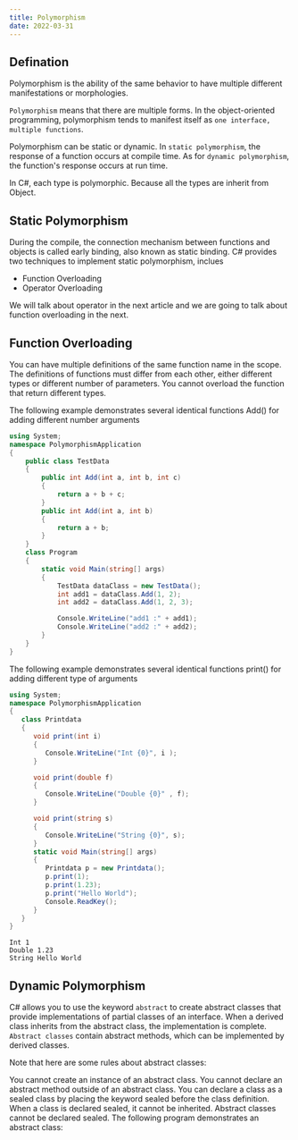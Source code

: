 ```yaml
---
title: Polymorphism
date: 2022-03-31
---
```


## Defination

Polymorphism is the ability of the same behavior to have multiple different manifestations or morphologies.

`Polymorphism` means that there are multiple forms. In the object-oriented programming, polymorphism tends to manifest itself as `one interface, multiple functions`.

Polymorphism can be static or dynamic. In `static polymorphism`, the response of a function occurs at compile time. As for `dynamic polymorphism`, the function's response occurs at run time.

In C#, each type is polymorphic. Because all the types are inherit from Object.

## Static Polymorphism

During the compile, the connection mechanism between functions and objects is called early binding, also known as static binding. C# provides two techniques to implement static polymorphism, inclues

- Function Overloading
- Operator Overloading

We will talk about operator in the next article and we are going to talk about function overloading in the next.

## Function Overloading

You can have multiple definitions of the same function name in the scope. The definitions of functions must differ from each other, either different types or different number of parameters. You cannot overload the function that return different types.

The following example demonstrates several identical functions Add() for adding different number arguments

```cs
using System;
namespace PolymorphismApplication
{
    public class TestData
    {
        public int Add(int a, int b, int c)
        {
            return a + b + c;
        }
        public int Add(int a, int b)
        {
            return a + b;
        }
    }
    class Program
    {
        static void Main(string[] args)
        {
            TestData dataClass = new TestData();
            int add1 = dataClass.Add(1, 2);
            int add2 = dataClass.Add(1, 2, 3);

            Console.WriteLine("add1 :" + add1);
            Console.WriteLine("add2 :" + add2);
        }
    }
}
```

The following example demonstrates several identical functions print() for adding different type of arguments

```cs
using System;
namespace PolymorphismApplication
{
   class Printdata
   {
      void print(int i)
      {
         Console.WriteLine("Int {0}", i );
      }

      void print(double f)
      {
         Console.WriteLine("Double {0}" , f);
      }

      void print(string s)
      {
         Console.WriteLine("String {0}", s);
      }
      static void Main(string[] args)
      {
         Printdata p = new Printdata();
         p.print(1);
         p.print(1.23);
         p.print("Hello World");
         Console.ReadKey();
      }
   }
}

```

```
Int 1
Double 1.23
String Hello World
```

## Dynamic Polymorphism

C# allows you to use the keyword `abstract` to create abstract classes that provide implementations of partial classes of an interface. When a derived class inherits from the abstract class, the implementation is complete. `Abstract classes` contain abstract methods, which can be implemented by derived classes.

Note that here are some rules about abstract classes:

You cannot create an instance of an abstract class.
You cannot declare an abstract method outside of an abstract class.
You can declare a class as a sealed class by placing the keyword sealed before the class definition. When a class is declared sealed, it cannot be inherited. Abstract classes cannot be declared sealed.
The following program demonstrates an abstract class: